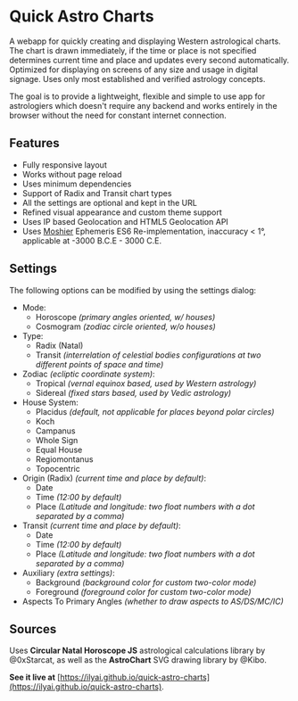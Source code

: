 # Quick Astro Charts

A webapp for quickly creating and displaying Western astrological charts. The chart is drawn immediately, if the time or place is not specified determines current time and place and updates every second automatically. Optimized for displaying on screens of any size and usage in digital signage. Uses only most established and verified astrology concepts.

The goal is to provide a lightweight, flexible and simple to use app for astrologiers which doesn't require any backend and works entirely in the browser without the need for constant internet connection.

## Features

* Fully responsive layout
* Works without page reload
* Uses minimum dependencies
* Support of Radix and Transit chart types
* All the settings are optional and kept in the URL
* Refined visual appearance and custom theme support
* Uses IP based Geolocation and HTML5 Geolocation API
* Uses [Moshier](http://www.moshier.net/) Ephemeris ES6 Re-implementation, inaccuracy < 1°, applicable at -3000 B.C.E - 3000 C.E.

## Settings

The following options can be modified by using the settings dialog:
* Mode:
  * Horoscope *(primary angles oriented, w/ houses)*
  * Cosmogram *(zodiac circle oriented, w/o houses)*
* Type:
  * Radix (Natal)
  * Transit *(interrelation of celestial bodies configurations at two different points of space and time)*
* Zodiac *(ecliptic coordinate system)*:
  * Tropical *(vernal equinox based, used by Western astrology)*
  * Sidereal *(fixed stars based, used by Vedic astrology)*
* House System:
  * Placidus *(default, not applicable for places beyond polar circles)*
  * Koch
  * Campanus
  * Whole Sign
  * Equal House
  * Regiomontanus
  * Topocentric
* Origin (Radix) *(current time and place by default)*:
  * Date
  * Time *(12:00 by default)*
  * Place *(Latitude and longitude: two float numbers with a dot separated by a comma)*
* Transit *(current time and place by default)*:
  * Date
  * Time *(12:00 by default)*
  * Place *(Latitude and longitude: two float numbers with a dot separated by a comma)*
* Auxiliary *(extra settings)*:
  * Background *(background color for custom two-color mode)*
  * Foreground *(foreground color for custom two-color mode)*
* Aspects To Primary Angles *(whether to draw aspects to AS/DS/MC/IC)*

## Sources

Uses **Circular Natal Horoscope JS** astrological calculations library by @0xStarcat, as well as the **AstroChart** SVG drawing library by @Kibo.

**See it live at** [https://ilyai.github.io/quick-astro-charts](https://ilyai.github.io/quick-astro-charts).
